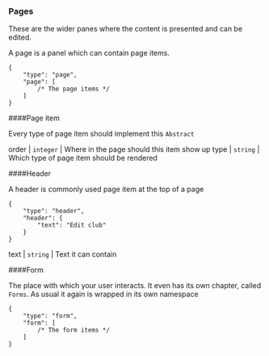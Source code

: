 <h3 id="pages" class="anchor">Pages</h3>
These are the wider panes where the content is presented and can be edited.

A page is a panel which can contain page items.

	{
	    "type": "page",
	    "page": [
			/* The page items */
	    ]
	}


####Page item

Every type of page item should implement this `Abstract`

order | `integer` | Where in the page should this item show up
type | `string` | Which type of page item should be rendered

####Header

A header is commonly used page item at the top of a page

	{
	    "type": "header",
	    "header": {
	        "text": "Edit club"
	    }
	}

text | `string` | Text it can contain

####Form

The place with which your user interacts. It even has its own chapter, called `Forms`. As usual it again is wrapped in its own namespace

	{
	    "type": "form",
	    "form": [
			/* The form items */
	    ]
	}